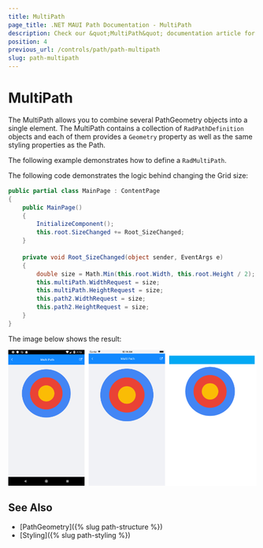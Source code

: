 ```yaml
---
title: MultiPath
page_title: .NET MAUI Path Documentation - MultiPath
description: Check our &quot;MultiPath&quot; documentation article for Telerik Path for .NET MAUI.
position: 4
previous_url: /controls/path/path-multipath
slug: path-multipath
---
```


# MultiPath

The MultiPath allows you to combine several PathGeometry objects into a single element. The MultiPath contains a collection of `RadPathDefinition` objects and each of them provides a `Geometry` property as well as the same styling properties as the Path.

The following example demonstrates how to define a `RadMultiPath`.

<snippet id='path-multipath-xaml' />

The following code demonstrates the logic behind changing the Grid size:

```C#
public partial class MainPage : ContentPage
{
    public MainPage()
    {
        InitializeComponent();
        this.root.SizeChanged += Root_SizeChanged;
    }

    private void Root_SizeChanged(object sender, EventArgs e)
    {
        double size = Math.Min(this.root.Width, this.root.Height / 2);
        this.multiPath.WidthRequest = size;
        this.multiPath.HeightRequest = size;
        this.path2.WidthRequest = size;
        this.path2.HeightRequest = size;
    }
}
```

The image below shows the result:

![RadMultiPath](images/path_multipath.png)

## See Also

- [PathGeometry]({% slug path-structure %})
- [Styling]({% slug path-styling %})
